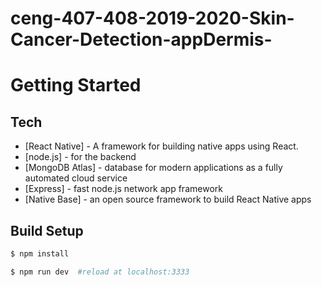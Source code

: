 # ceng-407-408-2019-2020-Skin-Cancer-Detection-appDermis-

# Getting Started
## Tech

* [React Native] - A framework for building native apps using React.
* [node.js] - for the backend
* [MongoDB Atlas] - database for modern applications as a fully automated cloud service
* [Express] - fast node.js network app framework 
* [Native Base] - an open source framework to build React Native apps 
            
 ## Build Setup
  ```sh
$ npm install 

```
 
 ```sh
$ npm run dev  #reload at localhost:3333 

```
